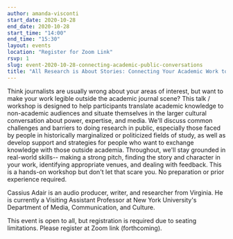 ```yaml
---
author: amanda-visconti
start_date: 2020-10-28
end_date: 2020-10-28
start_time: "14:00"
end_time: "15:30"
layout: events
location: "Register for Zoom Link"
rsvp: 1
slug: event-2020-10-28-connecting-academic-public-conversations
title: "All Research is About Stories: Connecting Your Academic Work to Public Conversations"
---
```

Think journalists are usually wrong about your areas of interest, but want to make your work legible outside the academic journal scene? This talk / workshop is designed to help participants translate academic knowledge to non-academic audiences and situate themselves in the larger cultural conversation about power, expertise, and media. We'll discuss common challenges and barriers to doing research in public, especially those faced by people in historically marginalized or politicized fields of study, as well as develop support and strategies for people who want to exchange knowledge with those outside academia. Throughout, we'll stay grounded in real-world skills-- making a strong pitch, finding the story and character in your work, identifying appropriate venues, and dealing with feedback. This is a hands-on workshop but don't let that scare you. No preparation or prior experience required.

Cassius Adair is an audio producer, writer, and researcher from Virginia. He is currently a Visiting Assistant Professor at New York University's Department of Media, Communication, and Culture.

This event is open to all, but registration is required due to seating limitations. Please register at Zoom link (forthcoming).